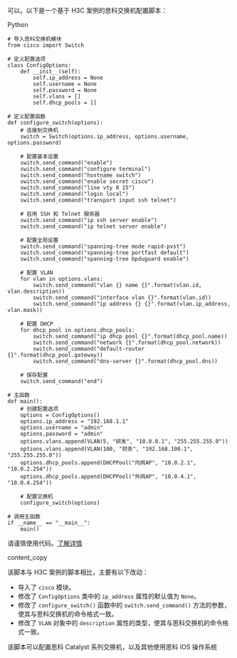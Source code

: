 可以。以下是一个基于 H3C 案例的思科交换机配置脚本：

Python

```
# 导入思科交换机模块
from cisco import Switch

# 定义配置选项
class ConfigOptions:
    def __init__(self):
        self.ip_address = None
        self.username = None
        self.password = None
        self.vlans = []
        self.dhcp_pools = []

# 定义配置函数
def configure_switch(options):
    # 连接到交换机
    switch = Switch(options.ip_address, options.username, options.password)

    # 配置基本设置
    switch.send_command("enable")
    switch.send_command("configure terminal")
    switch.send_command("hostname switch")
    switch.send_command("enable secret cisco")
    switch.send_command("line vty 0 15")
    switch.send_command("login local")
    switch.send_command("transport input ssh telnet")

    # 启用 SSH 和 Telnet 服务器
    switch.send_command("ip ssh server enable")
    switch.send_command("ip telnet server enable")

    # 配置全局设置
    switch.send_command("spanning-tree mode rapid-pvst")
    switch.send_command("spanning-tree portfast default")
    switch.send_command("spanning-tree bpduguard enable")

    # 配置 VLAN
    for vlan in options.vlans:
        switch.send_command("vlan {} name {}".format(vlan.id, vlan.description))
        switch.send_command("interface vlan {}".format(vlan.id))
        switch.send_command("ip address {} {}".format(vlan.ip_address, vlan.mask))

    # 配置 DHCP
    for dhcp_pool in options.dhcp_pools:
        switch.send_command("ip dhcp pool {}".format(dhcp_pool.name))
        switch.send_command("network {}".format(dhcp_pool.network))
        switch.send_command("default-router {}".format(dhcp_pool.gateway))
        switch.send_command("dns-server {}".format(dhcp_pool.dns))

    # 保存配置
    switch.send_command("end")

# 主函数
def main():
    # 创建配置选项
    options = ConfigOptions()
    options.ip_address = "192.168.1.1"
    options.username = "admin"
    options.password = "admin"
    options.vlans.append(VLAN(5, "研发", "10.0.0.1", "255.255.255.0"))
    options.vlans.append(VLAN(100, "财务", "192.168.100.1", "255.255.255.0"))
    options.dhcp_pools.append(DHCPPool("内网AP", "10.0.2.1", "10.0.2.254"))
    options.dhcp_pools.append(DHCPPool("外网AP", "10.0.4.1", "10.0.4.254"))

    # 配置交换机
    configure_switch(options)

# 调用主函数
if __name__ == "__main__":
    main()
```

请谨慎使用代码。[了解详情](https://bard.google.com/faq#coding)

content_copy

该脚本与 H3C 案例的脚本相比，主要有以下改动：

- 导入了 `cisco` 模块。
- 修改了 `ConfigOptions` 类中的 `ip_address` 属性的默认值为 `None`。
- 修改了 `configure_switch()` 函数中的 `switch.send_command()` 方法的参数，使其与思科交换机的命令格式一致。
- 修改了 `VLAN` 对象中的 `description` 属性的类型，使其与思科交换机的命令格式一致。

该脚本可以配置思科 Catalyst 系列交换机，以及其他使用思科 IOS 操作系统